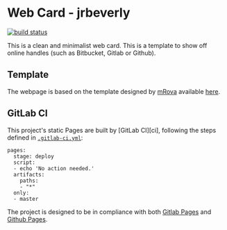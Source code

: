 # Web Card - jrbeverly
[![build status](https://gitlab.com/jrbeverly/jrbeverly.gitlab.io/badges/master/build.svg)](https://gitlab.com/jrbeverly/jrbeverly.gitlab.io/commits/master)

This is a clean and minimalist web card. This is a template to show off online handles (such as Bitbucket, Gitlab or Github). 

## Template

The webpage is based on the template designed by [mRova](http://www.mrova.com) available [here](http://www.mrova.com/free-one-page-responsive-html-resume-template/).

## GitLab CI

This project's static Pages are built by [GitLab CI][ci], following the steps
defined in [`.gitlab-ci.yml`](.gitlab-ci.yml):

```
pages:
  stage: deploy
  script:
  - echo 'No action needed.'
  artifacts:
    paths:
    - "*"
  only:
  - master
```

The project is designed to be in compliance with both [Gitlab Pages](http://doc.gitlab.com/ee/pages/README.html#user-or-group-pages) and [Github Pages](https://pages.github.com/).